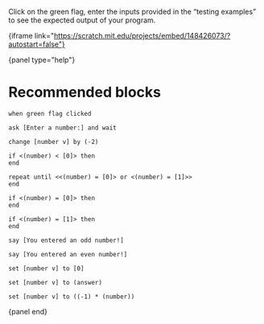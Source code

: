 Click on the green flag, enter the inputs provided in the “testing examples” to
see the expected output of your program.

{iframe link="https://scratch.mit.edu/projects/embed/148426073/?autostart=false"}

{panel type="help"}

# Recommended blocks

```scratch:split:random
when green flag clicked

ask [Enter a number:] and wait

change [number v] by (-2)
```

```scratch:split:random
if <(number) < [0]> then
end

repeat until <<(number) = [0]> or <(number) = [1]>>
end

if <(number) = [0]> then
end

if <(number) = [1]> then
end
```

```scratch:split:random
say [You entered an odd number!]

say [You entered an even number!]
```

```scratch:split:random
set [number v] to [0]

set [number v] to (answer)

set [number v] to ((-1) * (number))
```

{panel end}

